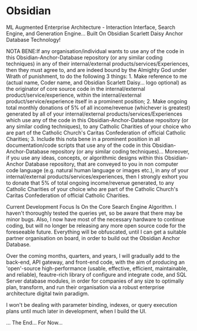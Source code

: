 # Obsidian
ML Augmented Enterprise Architecture - Interaction Interface, Search Engine, and Generation Engine... Built On Obsidian Scarlett Daisy Anchor Database Technology!


NOTA BENE:If any organisation/individual wants to use any of the code in this Obsidian-Anchor-Database repository (or any similar coding techniques) in any of their internal/external products/services/Experiences, then they must agree to, and are indeed bound by the Almighty God under Wrath of punishment, to do the following 3 things: 1. Make reference to me (actual name, Coder name, and Obsidian Scarlett Daisy... logo optional) as the originator of core source code in the internal/external product/service/experience, within the internal/external product/service/experience itself in a prominent position; 2. Make ongoing total monthly donations of 5% of all income/revenue (whichever is greatest) generated by all of your internal/external products/services/Experiences which use any of the code in this Obsidian-Anchor-Database repository (or any similar coding techniques), to  any Catholic Charities of your choice who are part of the Catholic Church's Caritas Confederation of official Catholic Charities; 3. Include this nota bene in a prominent position in all documentation/code scripts that use any of the code in this Obsidian-Anchor-Database repository (or any similar coding techniques)... Moreover, if you use any ideas, concepts, or algorithmic designs within this Obsidian-Anchor Database repository, that are conveyed to you in non computer code language (e.g. natural human language or images etc.), in any of your internal/external products/services/experiences, then I strongly exhort you to donate that 5% of total ongoing income/revenue generated, to any Catholic Charities of your choice who are part of the Catholic Church's Caritas Confederation of official Catholic Charities.


Current Development Focus Is On the Core Search Engine Algorithm. I haven't thoroughly tested the queries yet, so be aware that there may be minor bugs. Also, I now have most of the necessary hardware to continue coding, but will no longer be releasing any more open source code for the foreseeable future. Everything will be obfuscated, until I can get a suitable partner organisation on board, in order to build out the Obsidian Anchor Database.

Over the coming months, quarters, and years, I will gradually add to the back-end, API gateway, and front-end code, with the aim of producing an 'open'-source high-performance (usable, effective, efficient, maintainable, and reliable), feautre-rich library of configure and integrate code, and SQL Server database modules, in order for companies of any size to optimally plan, transform, and run their organisation via a robust enterprise architecture digital twin paradigm.

I won't be dealing with parameter binding, indexes, or query execution plans until much later in development, when I build the UI.

… The End… For Now…
